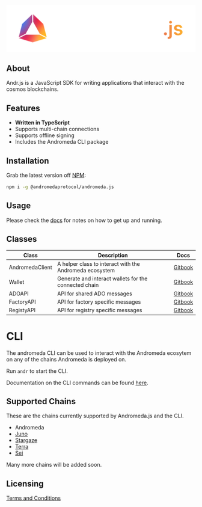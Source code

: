 <p>&nbsp;</p>
<p align="center">
<img src="https://github.com/andromedaprotocol/andromeda.js/blob/development/image/andromeda-js-logo-light.png" width=800>
</p>

## About

Andr.js is a JavaScript SDK for writing applications that interact with the cosmos blockchains.

## Features

- **Written in TypeScript**
- Supports multi-chain connections
- Supports offline signing
- Includes the Andromeda CLI package

## Installation

Grab the latest version off [NPM](https://www.npmjs.com/package/@andromedaprotocol/andromeda.js/v/0.1.3):

```sh
npm i -g @andromedaprotocol/andromeda.js
```

## Usage

Please check the [docs](https://docs.andromedaprotocol.io/andromeda.js/) for notes on how to get up and running.

## Classes

|Class| Description | Docs|
|----------------------------------------------------------|-------------------------------------------------|------------------------------|
| AndromedaClient | A helper class to interact with the Andromeda ecosystem | [Gitbook](https://docs.andromedaprotocol.io/andromeda.js/classes/andromedaclient-class) |
| Wallet | Generate and interact wallets for the connected chain | [Gitbook](https://docs.andromedaprotocol.io/andromeda.js/classes/wallet-class) |
| ADOAPI | API for shared ADO messages|[Gitbook](https://docs.andromedaprotocol.io/andromeda.js/classes/api-classes)|
| FactoryAPI| API for factory specific messages | [Gitbook](https://docs.andromedaprotocol.io/andromeda.js/classes/api-classes/factoryapi)|
| RegistyAPI| API for registry specific messages | [Gitbook](https://docs.andromedaprotocol.io/andromeda.js/classes/api-classes/registryapi)|


# CLI

The andromeda CLI can be used to interact with the Andromeda ecosytem on any of the chains Andromeda is deployed on.

Run  `andr`  to start the CLI. 

Documentation on the CLI commands can be found [here](https://docs.andromedaprotocol.io/andromeda/andromeda-cli/introduction).

## Supported Chains

These are the chains currently supported by Andromeda.js and the CLI.

- Andromeda 
- [Juno](https://docs.junonetwork.io/juno/readme)
- [Stargaze](https://www.stargaze.zone)
- [Terra](https://docs.terra.money)
- [Sei](https://docs.seinetwork.io/introduction/overview)


Many more chains will be added soon. 

## Licensing

[Terms and Conditions](https://github.com/andromedaprotocol/andromeda-core/blob/Add-Licensing/LICENSE/LICENSE.md)

